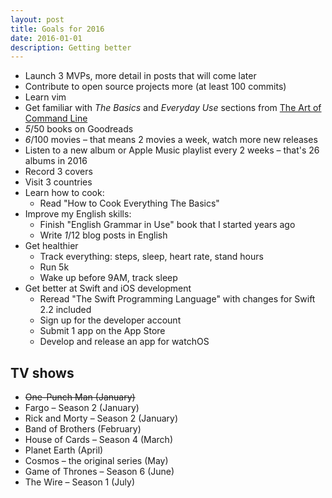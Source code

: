 ```yaml
---
layout: post
title: Goals for 2016
date: 2016-01-01
description: Getting better
---
```


- Launch 3 MVPs, more detail in posts that will come later
- Contribute to open source projects more (at least 100 commits)
- Learn vim
- Get familiar with _The Basics_ and _Everyday Use_ sections from [The Art of Command Line](https://github.com/jlevy/the-art-of-command-line)
- _5_/50 books on Goodreads
- _6_/100 movies – that means 2 movies a week, watch more new releases
- Listen to a new album or Apple Music playlist every 2 weeks – that's 26 albums in 2016
- Record 3 covers
- Visit 3 countries
- Learn how to cook:
  - Read "How to Cook Everything The Basics"
- Improve my English skills:
  - Finish "English Grammar in Use" book that I started years ago
  - Write _1_/12 blog posts in English
- Get healthier
  - Track everything: steps, sleep, heart rate, stand hours
  - Run 5k
  - Wake up before 9AM, track sleep
- Get better at Swift and iOS development
  - Reread "The Swift Programming Language" with changes for Swift 2.2 included
  - Sign up for the developer account
  - Submit 1 app on the App Store
  - Develop and release an app for watchOS


## TV shows
- ~~One-Punch Man (January)~~
- Fargo – Season 2 (January)
- Rick and Morty – Season 2 (January)
- Band of Brothers (February)
- House of Cards – Season 4 (March)
- Planet Earth (April)
- Cosmos – the original series (May)
- Game of Thrones – Season 6 (June)
- The Wire – Season 1 (July)
